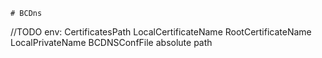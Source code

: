     # BCDns
//TODO
env: CertificatesPath LocalCertificateName RootCertificateName LocalPrivateName BCDNSConfFile
absolute path